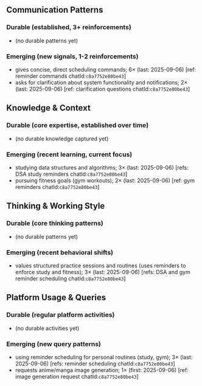 ## Communication Patterns
### Durable (established, 3+ reinforcements)
- (no durable patterns yet)

### Emerging (new signals, 1-2 reinforcements)
- gives concise, direct scheduling commands; 6× (last: 2025-09-06) [ref: reminder commands chatId:`c8a7752e80be43`]
- asks for clarification about system functionality and notifications; 2× (last: 2025-09-06) [ref: clarification questions chatId:`c8a7752e80be43`]

## Knowledge & Context
### Durable (core expertise, established over time)
- (no durable knowledge captured yet)

### Emerging (recent learning, current focus)
- studying data structures and algorithms; 3× (last: 2025-09-06) [refs: DSA study reminders chatId:`c8a7752e80be43`]
- pursuing fitness goals (gym workouts); 2× (last: 2025-09-06) [ref: gym reminders chatId:`c8a7752e80be43`]

## Thinking & Working Style
### Durable (core thinking patterns)
- (no durable patterns yet)

### Emerging (recent behavioral shifts)
- values structured practice sessions and routines (uses reminders to enforce study and fitness); 3× (last: 2025-09-06) [refs: DSA and gym reminder scheduling chatId:`c8a7752e80be43`]

## Platform Usage & Queries
### Durable (regular platform activities)
- (no durable activities yet)

### Emerging (new query patterns)
- using reminder scheduling for personal routines (study, gym); 3× (last: 2025-09-06) [refs: reminder scheduling chatId:`c8a7752e80be43`]
- requests anime/manga image generation; 1× (first: 2025-09-06) [ref: image generation request chatId:`c8a7752e80be43`]